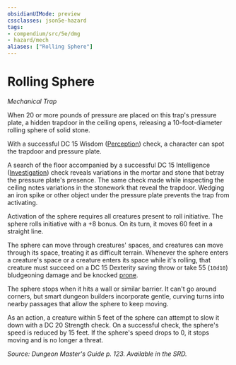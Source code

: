 ```yaml
---
obsidianUIMode: preview
cssclasses: json5e-hazard
tags:
- compendium/src/5e/dmg
- hazard/mech
aliases: ["Rolling Sphere"]
---
```

# Rolling Sphere
*Mechanical Trap*  

When 20 or more pounds of pressure are placed on this trap's pressure plate, a hidden trapdoor in the ceiling opens, releasing a 10-foot-diameter rolling sphere of solid stone.

With a successful DC 15 Wisdom ([Perception](/compendium/rules/skills.md#Perception)) check, a character can spot the trapdoor and pressure plate.

A search of the floor accompanied by a successful DC 15 Intelligence ([Investigation](/compendium/rules/skills.md#Investigation)) check reveals variations in the mortar and stone that betray the pressure plate's presence. The same check made while inspecting the ceiling notes variations in the stonework that reveal the trapdoor. Wedging an iron spike or other object under the pressure plate prevents the trap from activating.

Activation of the sphere requires all creatures present to roll initiative. The sphere rolls initiative with a +8 bonus. On its turn, it moves 60 feet in a straight line.

The sphere can move through creatures' spaces, and creatures can move through its space, treating it as difficult terrain. Whenever the sphere enters a creature's space or a creature enters its space while it's rolling, that creature must succeed on a DC 15 Dexterity saving throw or take 55 (`10d10`) bludgeoning damage and be knocked [prone](2.%20GM%20Tools/Misc%20DND%20Handbook/compendium/rules/conditions.md#prone).

The sphere stops when it hits a wall or similar barrier. It can't go around corners, but smart dungeon builders incorporate gentle, curving turns into nearby passages that allow the sphere to keep moving.

As an action, a creature within 5 feet of the sphere can attempt to slow it down with a DC 20 Strength check. On a successful check, the sphere's speed is reduced by 15 feet. If the sphere's speed drops to 0, it stops moving and is no longer a threat.

*Source: Dungeon Master's Guide p. 123. Available in the SRD.*